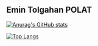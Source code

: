 ## Emin Tolgahan POLAT 
  
  [![Anurag's GitHub stats](https://github-readme-stats.vercel.app/api?username=emintolgahanpolat)](https://github.com/anuraghazra/github-readme-stats)
  
  [![Top Langs](https://github-readme-stats.vercel.app/api/top-langs/?username=emintolgahanpolat&langs_count=8)](https://github.com/anuraghazra/github-readme-stats)
